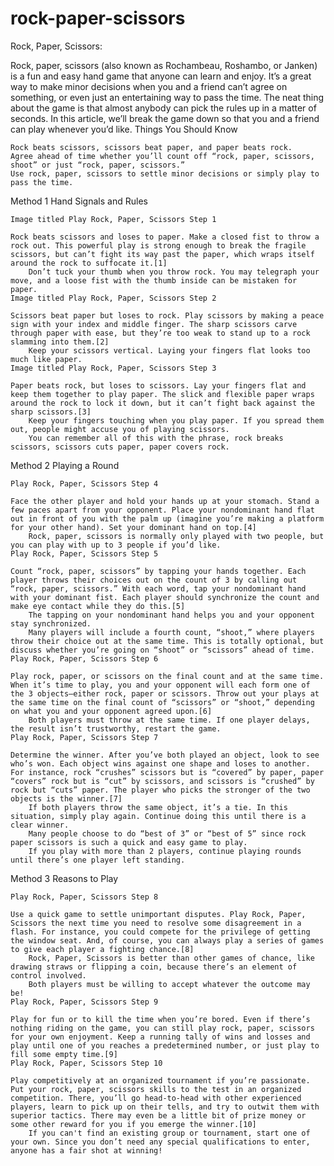 # rock-paper-scissors

Rock, Paper, Scissors:

Rock, paper, scissors (also known as Rochambeau, Roshambo, or Janken) is a fun and easy hand game that anyone can learn and enjoy. It’s a great way to make minor decisions when you and a friend can’t agree on something, or even just an entertaining way to pass the time. The neat thing about the game is that almost anybody can pick the rules up in a matter of seconds. In this article, we’ll break the game down so that you and a friend can play whenever you’d like.
Things You Should Know

    Rock beats scissors, scissors beat paper, and paper beats rock.
    Agree ahead of time whether you’ll count off “rock, paper, scissors, shoot” or just “rock, paper, scissors.”
    Use rock, paper, scissors to settle minor decisions or simply play to pass the time.

Method 1
Hand Signals and Rules

    Image titled Play Rock, Paper, Scissors Step 1

    Rock beats scissors and loses to paper. Make a closed fist to throw a rock out. This powerful play is strong enough to break the fragile scissors, but can’t fight its way past the paper, which wraps itself around the rock to suffocate it.[1]
        Don’t tuck your thumb when you throw rock. You may telegraph your move, and a loose fist with the thumb inside can be mistaken for paper.
    Image titled Play Rock, Paper, Scissors Step 2

    Scissors beat paper but loses to rock. Play scissors by making a peace sign with your index and middle finger. The sharp scissors carve through paper with ease, but they’re too weak to stand up to a rock slamming into them.[2]
        Keep your scissors vertical. Laying your fingers flat looks too much like paper.
    Image titled Play Rock, Paper, Scissors Step 3

    Paper beats rock, but loses to scissors. Lay your fingers flat and keep them together to play paper. The slick and flexible paper wraps around the rock to lock it down, but it can’t fight back against the sharp scissors.[3]
        Keep your fingers touching when you play paper. If you spread them out, people might accuse you of playing scissors.
        You can remember all of this with the phrase, rock breaks scissors, scissors cuts paper, paper covers rock.

Method 2
Playing a Round

    Play Rock, Paper, Scissors Step 4
    
    Face the other player and hold your hands up at your stomach. Stand a few paces apart from your opponent. Place your nondominant hand flat out in front of you with the palm up (imagine you’re making a platform for your other hand). Set your dominant hand on top.[4]
        Rock, paper, scissors is normally only played with two people, but you can play with up to 3 people if you’d like.
    Play Rock, Paper, Scissors Step 5
    
    Count “rock, paper, scissors” by tapping your hands together. Each player throws their choices out on the count of 3 by calling out “rock, paper, scissors.” With each word, tap your nondominant hand with your dominant fist. Each player should synchronize the count and make eye contact while they do this.[5]
        The tapping on your nondominant hand helps you and your opponent stay synchronized.
        Many players will include a fourth count, “shoot,” where players throw their choice out at the same time. This is totally optional, but discuss whether you’re going on “shoot” or “scissors” ahead of time.
    Play Rock, Paper, Scissors Step 6
    
    Play rock, paper, or scissors on the final count and at the same time. When it’s time to play, you and your opponent will each form one of the 3 objects—either rock, paper or scissors. Throw out your plays at the same time on the final count of “scissors” or “shoot,” depending on what you and your opponent agreed upon.[6]
        Both players must throw at the same time. If one player delays, the result isn’t trustworthy, restart the game.
    Play Rock, Paper, Scissors Step 7
    
    Determine the winner. After you’ve both played an object, look to see who’s won. Each object wins against one shape and loses to another. For instance, rock “crushes” scissors but is “covered” by paper, paper “covers” rock but is “cut” by scissors, and scissors is “crushed” by rock but “cuts” paper. The player who picks the stronger of the two objects is the winner.[7]
        If both players throw the same object, it’s a tie. In this situation, simply play again. Continue doing this until there is a clear winner.
        Many people choose to do “best of 3” or “best of 5” since rock paper scissors is such a quick and easy game to play.
        If you play with more than 2 players, continue playing rounds until there’s one player left standing.

Method 3
Reasons to Play

    Play Rock, Paper, Scissors Step 8
    
    Use a quick game to settle unimportant disputes. Play Rock, Paper, Scissors the next time you need to resolve some disagreement in a flash. For instance, you could compete for the privilege of getting the window seat. And, of course, you can always play a series of games to give each player a fighting chance.[8]
        Rock, Paper, Scissors is better than other games of chance, like drawing straws or flipping a coin, because there’s an element of control involved.
        Both players must be willing to accept whatever the outcome may be!
    Play Rock, Paper, Scissors Step 9
    
    Play for fun or to kill the time when you’re bored. Even if there’s nothing riding on the game, you can still play rock, paper, scissors for your own enjoyment. Keep a running tally of wins and losses and play until one of you reaches a predetermined number, or just play to fill some empty time.[9]
    Play Rock, Paper, Scissors Step 10
    
    Play competitively at an organized tournament if you’re passionate. Put your rock, paper, scissors skills to the test in an organized competition. There, you’ll go head-to-head with other experienced players, learn to pick up on their tells, and try to outwit them with superior tactics. There may even be a little bit of prize money or some other reward for you if you emerge the winner.[10]
        If you can't find an existing group or tournament, start one of your own. Since you don’t need any special qualifications to enter, anyone has a fair shot at winning!
